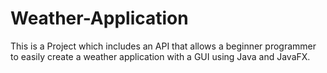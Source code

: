 # Weather-Application
This is a Project which includes an API that allows a beginner programmer to easily create a weather application with a GUI using Java and JavaFX. 
